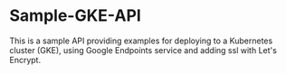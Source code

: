 # Sample-GKE-API
This is a sample API providing examples for deploying to a Kubernetes cluster (GKE), using Google Endpoints service and adding ssl with Let's Encrypt.
